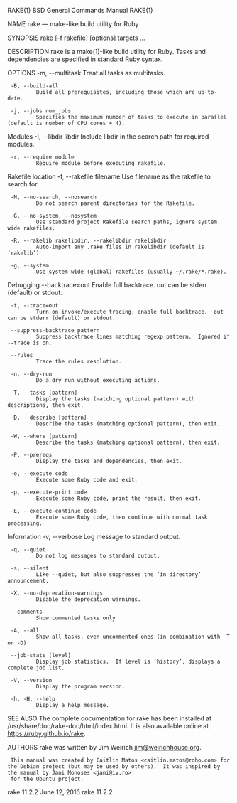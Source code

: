 RAKE(1)                                                                        BSD General Commands Manual                                                                        RAKE(1)

NAME
     rake — make-like build utility for Ruby

SYNOPSIS
     rake [-f rakefile] [options] targets ...

DESCRIPTION
     rake is a make(1)-like build utility for Ruby.  Tasks and dependencies are specified in standard Ruby syntax.

OPTIONS
     -m, --multitask
             Treat all tasks as multitasks.

     -B, --build-all
             Build all prerequisites, including those which are up-to-date.

     -j, --jobs num_jobs
             Specifies the maximum number of tasks to execute in parallel (default is number of CPU cores + 4).

   Modules
     -I, --libdir libdir
             Include libdir in the search path for required modules.

     -r, --require module
             Require module before executing rakefile.

   Rakefile location
     -f, --rakefile filename
             Use filename as the rakefile to search for.

     -N, --no-search, --nosearch
             Do not search parent directories for the Rakefile.

     -G, --no-system, --nosystem
             Use standard project Rakefile search paths, ignore system wide rakefiles.

     -R, --rakelib rakelibdir, --rakelibdir rakelibdir
             Auto-import any .rake files in rakelibdir (default is ‘rakelib’)

     -g, --system
             Use system-wide (global) rakefiles (usually ~/.rake/*.rake).

   Debugging
     --backtrace=out
             Enable full backtrace.  out can be stderr (default) or stdout.

     -t, --trace=out
             Turn on invoke/execute tracing, enable full backtrace.  out can be stderr (default) or stdout.

     --suppress-backtrace pattern
             Suppress backtrace lines matching regexp pattern.  Ignored if --trace is on.

     --rules
             Trace the rules resolution.

     -n, --dry-run
             Do a dry run without executing actions.

     -T, --tasks [pattern]
             Display the tasks (matching optional pattern) with descriptions, then exit.

     -D, --describe [pattern]
             Describe the tasks (matching optional pattern), then exit.

     -W, --where [pattern]
             Describe the tasks (matching optional pattern), then exit.

     -P, --prereqs
             Display the tasks and dependencies, then exit.

     -e, --execute code
             Execute some Ruby code and exit.

     -p, --execute-print code
             Execute some Ruby code, print the result, then exit.

     -E, --execute-continue code
             Execute some Ruby code, then continue with normal task processing.

   Information
     -v, --verbose
             Log message to standard output.

     -q, --quiet
             Do not log messages to standard output.

     -s, --silent
             Like --quiet, but also suppresses the ‘in directory’ announcement.

     -X, --no-deprecation-warnings
             Disable the deprecation warnings.

     --comments
             Show commented tasks only

     -A, --all
             Show all tasks, even uncommented ones (in combination with -T or -D)

     --job-stats [level]
             Display job statistics.  If level is ‘history’, displays a complete job list.

     -V, --version
             Display the program version.

     -h, -H, --help
             Display a help message.

SEE ALSO
     The complete documentation for rake has been installed at /usr/share/doc/rake-doc/html/index.html.  It is also available online at
           https://ruby.github.io/rake.

AUTHORS
     rake was written by Jim Weirich <jim@weirichhouse.org>.

     This manual was created by Caitlin Matos <caitlin.matos@zoho.com> for the Debian project (but may be used by others).  It was inspired by the manual by Jani Monoses <jani@iv.ro>
     for the Ubuntu project.

rake 11.2.2                                                                           June 12, 2016                                                                           rake 11.2.2
